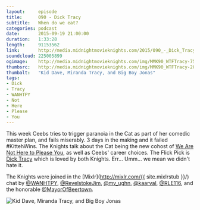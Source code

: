 ```yaml
---
layout:     episode
title:      090 - Dick Tracy
subtitle:   When do we eat?
categories: podcast
date:       2015-09-19 21:00:00
duration:   1:33:28
length:     91153562
link:       http://media.midnightmovieknights.com/2015/090_-_Dick_Tracy.m4a
soundcloud: 225005899
ogimage:    http://media.midnightmovieknights.com/img/MMK90_WTFTracy-750x741.png
thumbsrc:   http://media.midnightmovieknights.com/img/MMK90_WTFTracy-200x198.png
thumbalt:   "Kid Dave, Miranda Tracy, and Big Boy Jonas"
tags:
- Dick
- Tracy
- WANHTPY
- Not
- Here
- Please
- You
---
```

This week Ceebs tries to trigger paranoia in the Cat as part of her comedic master plan, and fails miserably. 3 days in the making and it failed #KittehWins. The Knights talk about the Cat being the new cohost of [We Are Not Here to Please You](http://wearenotheretopleaseyou.blogspot.fi), as well as Ceebs' career choices. The Flick Pick is [Dick Tracy](http://www.imdb.com/title/tt0099422/) which is loved by both Knights. Err... Umm... we mean we didn't hate it.

The Knights were joined in the [Mixlr](http://mixlr.com/{{ site.mixlrstub }}/) chat by [@WANHTPY](https://twitter.com/WANHTPY), [@RevelstokeJim](https://twitter.com/RevelstokeJim), [@mv_ughn](https://twitter.com/mv_ughn), [@kaarval](https://twitter.com/kaarval), [@RLE116](https://twitter.com/RLE116), and the honorable [@MayorOfBeertown](https://twitter.com/MayorOfBeertown).

![Kid Dave, Miranda Tracy, and Big Boy Jonas](http://media.midnightmovieknights.com/img/MMK90_WTFTracy-750x741.png)
